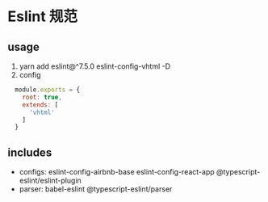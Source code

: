 # Eslint 规范

## usage

1. yarn add eslint@^7.5.0 eslint-config-vhtml -D
2. config

```js
  module.exports = {
    root: true,
    extends: [
      'vhtml'
    ]
  }
```

## includes

- configs: eslint-config-airbnb-base eslint-config-react-app @typescript-eslint/eslint-plugin
- parser: babel-eslint @typescript-eslint/parser
